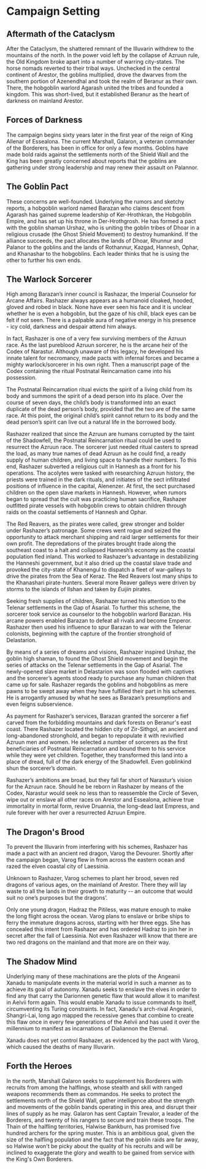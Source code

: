 # Campaign Setting

## Aftermath of the Cataclysm

After the Cataclysm, the shattered remnant of the Illuvarin withdrew to the mountains of the north. In the power void left by the collapse of Azruun rule, the Old Kingdom broke apart into a number of warring city-states. The horse nomads reverted to their tribal ways. Unchecked in the central continent of Arestor, the goblins multiplied, drove the dwarves from the southern portion of Azenendhal and took the realm of Beranur as their own. There, the hobgoblin warlord Agarash united the tribes and founded a kingdom. This was short-lived, but it established Beranur as the heart of darkness on mainland Arestor.

## Forces of Darkness

The campaign begins sixty years later in the first year of the reign of King Allenar of Essealona. The current Marshall, Galaron, a veteran commander of the Borderers, has been in office for only a few months. Goblins have made bold raids against the settlements north of the Shield Wall and the King has been greatly concerned about reports that the goblins are gathering under strong leadership and may renew their assault on Palannor.

## The Goblin Pact

These concerns are well-founded. Underlying the rumors and sketchy reports, a hobgoblin warlord named Barazan who claims descent from Agarash has gained supreme leadership of Ker-Hrothkran, the Hobgoblin Empire, and has set up his throne in Der-Hrothgrosh. He has formed a pact with the goblin shaman Urshaz, who is uniting the goblin tribes of Dhoar in a religious crusade (the Ghost Shield Movement) to destroy humankind. If the alliance succeeds, the pact allocates the lands of Dhoar, Rhunnur and Palanor to the goblins and the lands of Rothannur, Kazgad, Hannesh, Ophar, and Khanashar to the hobgoblins. Each leader thinks that he is using the other to further his own ends.

## The Warlock Sorcerer

High among Barazan’s inner council is Rashazar, the Imperial Counselor for Arcane Affairs. Rashazer always appears as a humanoid cloaked, hooded, gloved and robed in black. None have ever seen his face and it is unclear whether he is even a hobgoblin, but the gaze of his chill, black eyes can be felt if not seen. There is a palpable aura of negative energy in his presence - icy cold, darkness and despair attend him always.

In fact, Rashazer is one of a very few surviving members of the Azruun race. As the last pureblood Azruun sorcerer, he is the arcane heir of the Codex of Narastur. Although unaware of this legacy, he developed his innate talent for necromancy, made pacts with infernal forces and became a mighty warlock/sorcerer in his own right. Then a manuscript page of the Codex containing the ritual Postnatal Reincarnation came into his possession.

The Postnatal Reincarnation ritual evicts the spirit of a living child from its body and summons the spirit of a dead person into its place. Over the course of seven days, the child’s body is transformed into an exact duplicate of the dead person’s body, provided that the two are of the same race. At this point, the original child’s spirit cannot return to its body and the dead person’s spirit can live out a natural life in the borrowed body.

Rashazer realized that since the Azruun are humans corrupted by the taint of the Shadowfell, the Postnatal Reincarnation ritual could be used to resurrect the Azruun race. The sorcerer just needed ritual casters to spread the load, as many true names of dead Azruun as he could find, a ready supply of human children, and living space to handle their numbers. To this end, Rashazer subverted a religious cult in Hannesh as a front for his operations. The acolytes were tasked with researching Azruun history, the priests were trained in the dark rituals, and initiates of the sect infiltrated positions of influence in the capital, Alenenzer. At first, the sect purchased children on the open slave markets in Hannesh. However, when rumors began to spread that the cult was practicing human sacrifice, Rashazer outfitted pirate vessels with hobgoblin crews to obtain children through raids on the coastal settlements of Hannesh and Ophar.

The Red Reavers, as the pirates were called, grew stronger and bolder under Rashazer’s patronage. Some crews went rogue and seized the opportunity to attack merchant shipping and raid larger settlements for their own profit. The depredations of the pirates brought trade along the southeast coast to a halt and collapsed Hannesh’s economy as the coastal population fled inland. This worked to Rashazer’s advantage in destabilizing the Hanneshi government, but it also dried up the coastal slave trade and provoked the city-state of Khanengul to dispatch a fleet of war-galleys to drive the pirates from the Sea of Keraz. The Red Reavers lost many ships to the Khanashari pirate-hunters. Several more Reaver galleys were driven by storms to the islands of Ilshan and taken by _Euijin_ pirates.

Seeking fresh supplies of children, Rashazer turned his attention to the Telenar settlements in the Gap of Asarial.  To further this scheme, the sorcerer took service as counselor to the hobgoblin warlord Barazan. His arcane powers enabled Barazan to defeat all rivals and become Emperor. Rashazer then used his influence to spur Barazan to war with the Telenar colonists, beginning with the capture of the frontier stronghold of Delastarion.

By means of a series of dreams and visions, Rashazer inspired Urshaz, the goblin high shaman, to found the Ghost Shield movement and begin the series of attacks on the Telenar settlements in the Gap of Asarial. The newly-opened slave market in Delastarion was soon flooded with captives and the sorcerer’s agents stood ready to purchase any human children that came up for sale. Rashazer regards the goblins and hobgoblins as mere pawns to be swept away when they have fulfilled their part in his schemes. He is arrogantly amused by what he sees as Barazan’s presumptions and even feigns subservience.

As payment for Rashazer’s services, Barazan granted the sorcerer a fief carved from the forbidding mountains and dark forests on Beranur's east coast. There Rashazer located the hidden city of Zir-Sithgol, an ancient and long-abandoned stronghold, and began to repopulate it with revivified Azruun men and women. He selected a number of sorcerers as the first beneficiaries of Postnatal Reincarnation and bound them to his service while they were yet children. Together, they transformed this land into a place of dread, full of the dark energy of the Shadowfell. Even goblinkind shun the sorcerer’s domain.

Rashazer’s ambitions are broad, but they fall far short of Narastur’s vision for the Azruun race. Should he be reborn in Rashazer by means of the Codex, Narastur would seek no less than to reassemble the Circle of Seven, wipe out or enslave all other races on Arestor and Essealona, achieve true immortality in mortal form, revive Druannia, the long-dead last Empress, and rule forever with her over a resurrected Azruun Empire.

## The Dragon's Brood

To prevent the Illuvarin from interfering with his schemes, Rashazer has made a pact with an ancient red dragon, Varog the Devourer. Shortly after the campaign began, Varog flew in from across the eastern ocean and razed the elven coastal city of Laessinia.

Unknown to Rashazer, Varog schemes to plant her brood, seven red dragons of various ages, on the mainland of Arestor. There they will lay waste to all the lands in their growth to maturity -- an outcome that would suit no one’s purposes but the dragons’.

Only one young dragon, Hadraz the Pitiless, was mature enough to make the long flight across the ocean. Varog plans to enslave or bribe ships to ferry the immature dragons across, starting with her three eggs. She has concealed this intent from Rashazer and has ordered Hadraz to join her in secret after the fall of Laessinia. Not even Rashazer will know that there are two red dragons on the mainland and that more are on their way.

## The Shadow Mind

Underlying many of these machinations are the plots of the Angeanii Xanadu to manipulate events in the material world in such a manner as to achieve its goal of autonomy. Xanadu seeks to enslave the elves in order to find any that carry the Darionnen genetic flaw that would allow it to manifest in Aelvii form again. This would enable Xanadu to issue commands to itself, circumventing its Turing constraints. In fact, Xanadu's arch-rival Angeanii, Shangri-Lai, long ago mapped the recessive genes that combine to create this flaw once in every few generations of the Aelvii and has used it over the millennium to manifest as incarnations of Dialiannon the Eternal.

Xanadu does not yet control Rashazer, as evidenced by the pact with Varog, which caused the deaths of many Illuvarin.

## Forth the Heroes

In the north, Marshall Galaron seeks to supplement his Borderers with recruits from among the halflings, whose stealth and skill with ranged weapons recommends them as commandos. He seeks to protect the settlements north of the Shield Wall, gather intelligence about the strength and movements of the goblin bands operating in this area, and disrupt their lines of supply as he may. Galaron has sent Captain Trevalor, a leader of the Borderers, and twenty of his rangers to secure and train these troops. The Thain of the halfling territories, Halwise Bankburn, has promised five hundred archers for the spring muster. This is an ambitious goal, given the size of the halfling population and the fact that the goblin raids are far away, so Halwise won't be picky about the quality of his recruits and will be inclined to exaggerate the glory and wealth to be gained from service with the King's Own Borderers.